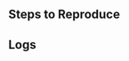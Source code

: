 <!-- Thank you for using dio!

     If you are looking for support, please check out our documentation first.

     If you have found a bug or if our documentation doesn't have an answer
     to what you're looking for, then fill our the template below.
-->

## Steps to Reproduce

<!--
     Please attach a small application (ideally just one main.dart file) that
     reproduces the problem.
-->

## Logs

<!--
  Stacktrace or log
-->